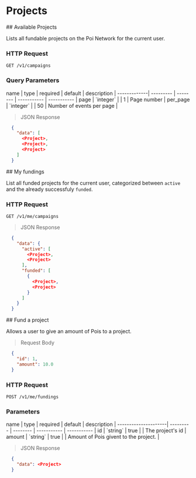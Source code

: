 # Projects

<div class="public-endpoint"></div>
## Available Projects 

Lists all fundable projects on the Poi Network for the current user.

### HTTP Request

`GET /v1/campaigns`

### Query Parameters

<div class="params-table"></div>
name         | type      | required | default     | description |
-------------| --------- | -------- | ----------- | ----------- |
page         | `integer` |          | 1           | Page number |
per_page     | `integer` |          | 50          | Number of events per page |

>  JSON Response

```json
  {
    "data": [
      <Project>,
      <Project>,
      <Project>
    ]
  }
```

<div class="public-endpoint"></div>
## My fundings 

List all funded projects for the current user, categorized between `active` and the already successfuly `funded`.

### HTTP Request

`GET /v1/me/campaigns`

>  JSON Response

```json
  {
    "data": {
      "active": [
        <Project>,
        <Project>
      ],
      "funded": [
        {
          <Project>,
          <Project>
        }   
      ]
    }
  }
```

<div class="public-endpoint"></div>
## Fund a project

Allows a user to give an amount of Pois to a project.

> Request Body

```json
  {
    "id": 1,
    "amount": 10.0
  }
```

### HTTP Request

`POST /v1/me/fundings`

### Parameters

<div class="params-table"></div>
name                 | type      | required | default     | description |
---------------------| --------- | -------- | ----------- | ----------- |
id                   | `string`  | true     |         | The project's id | 
amount               | `string`  | true     |         | Amount of Pois givent to the project. | 

>  JSON Response

```json
  {
    "data": <Project>
  }
```